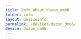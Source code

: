```yaml
---
title: Info about duzun_dm06
folder: info
layout: deviceinfo
permalink: /devices/duzun_dm06/
device: duzun_dm06
---
```

